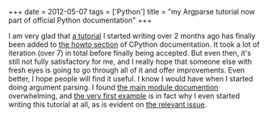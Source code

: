+++
date = 2012-05-07
tags = ['Python']
title = "my Argparse tutorial now part of official Python documentation"
+++

I am very glad that [a tutorial] I started writing over 2 months ago has
finally been added to [the howto section] of CPython documentation. It
took a lot of iteration (over 7) in total before finally being accepted.
But even then, it\'s still not fully satisfactory for me, and I really
hope that someone else with fresh eyes is going to go through all of it
and offer improvements. Even better, I hope people will find it useful.
I know I would have when I started doing argument parsing. I found [the
main module documention] overwhelming, and [the very first example] is
in fact why I even started writing this tutorial at all, as is evident
on [the relevant issue].

  [a tutorial]: http://docs.python.org/howto/argparse
  [the howto section]: http://docs.python.org/howto
  [the main module documention]: http://docs.python.org/library/argparse
  [the very first example]: http://docs.python.org/library/argparse#example
  [the relevant issue]: http://bugs.python.org/issue14034
